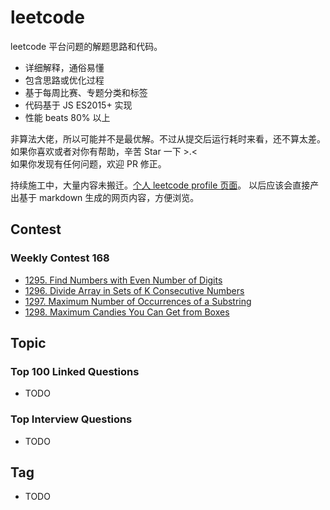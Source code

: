 # leetcode

leetcode 平台问题的解题思路和代码。

- 详细解释，通俗易懂
- 包含思路或优化过程
- 基于每周比赛、专题分类和标签
- 代码基于 JS ES2015+ 实现
- 性能 beats 80% 以上

非算法大佬，所以可能并不是最优解。不过从提交后运行耗时来看，还不算太差。  
如果你喜欢或者对你有帮助，辛苦 Star 一下 >.<  
如果你发现有任何问题，欢迎 PR 修正。

持续施工中，大量内容未搬迁。[个人 leetcode profile 页面](https://leetcode.com/poppinlp/)。
以后应该会直接产出基于 markdown 生成的网页内容，方便浏览。

## Contest

### Weekly Contest 168

- [1295. Find Numbers with Even Number of Digits](./posts/1295.md)
- [1296. Divide Array in Sets of K Consecutive Numbers](./posts/1296.md)
- [1297. Maximum Number of Occurrences of a Substring](./posts/1297.md)
- [1298. Maximum Candies You Can Get from Boxes](./posts/1298.md)

## Topic

### Top 100 Linked Questions

- TODO

### Top Interview Questions

- TODO

## Tag

- TODO
